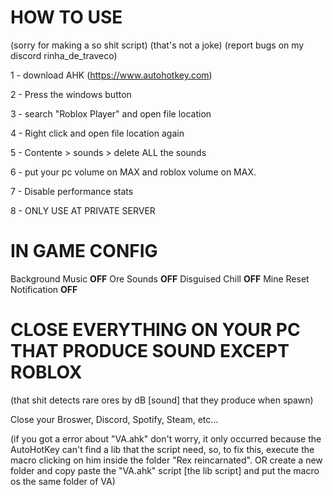 # HOW TO USE 
(sorry for making a so shit script) (that's not a joke) (report bugs on my discord rinha_de_traveco)


1 - download AHK (https://www.autohotkey.com)

2 - Press the windows button

3 - search "Roblox Player" and open file location

4 - Right click and open file location again

5 - Contente > sounds > delete ALL the sounds

6 - put your pc volume on MAX and roblox volume on MAX. 

7 - Disable performance stats

8 - ONLY USE AT PRIVATE SERVER

# IN GAME CONFIG

Background Music **OFF**
Ore Sounds **OFF**
Disguised Chill **OFF**
Mine Reset Notification **OFF**

# CLOSE EVERYTHING ON YOUR PC THAT PRODUCE SOUND EXCEPT ROBLOX
(that shit detects rare ores by dB [sound] that they produce when spawn)

Close your Broswer, Discord, Spotify, Steam, etc...

(if you got a error about "VA.ahk" don't worry, it only occurred because the AutoHotKey can't find a lib that the script need, so, to fix this, execute the macro clicking on him inside the folder "Rex reincarnated". OR create a new folder and copy paste the "VA.ahk" script [the lib script] and put the macro os the same folder of VA)

